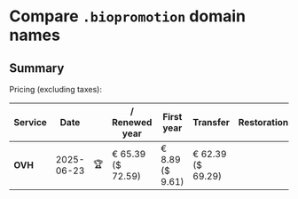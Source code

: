 # Compare `.biopromotion` domain names

## Summary

Pricing (excluding taxes):

| Service | Date |  | / Renewed year | First year | Transfer | Restoration |
|--|--|--|--|--|--|--|
| **OVH** | 2025-06-23 | 🏆 | € 65.39<br>($ 72.59) | € 8.89<br>($ 9.61) | € 62.39<br>($ 69.29) |  |
